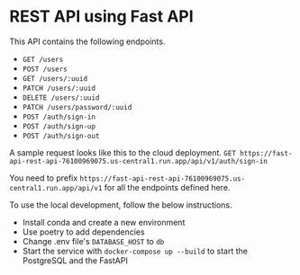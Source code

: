 # REST API using Fast API

This API contains the following endpoints.

- `GET /users`
- `POST /users`
- `GET /users/:uuid`
- `PATCH /users/:uuid`
- `DELETE /users/:uuid`
- `PATCH /users/password/:uuid`
- `POST /auth/sign-in`
- `POST /auth/sign-up`
- `POST /auth/sign-out`

A sample request looks like this to the cloud deployment.
`GET https://fast-api-rest-api-76100969075.us-central1.run.app/api/v1/auth/sign-in`

You need to prefix `https://fast-api-rest-api-76100969075.us-central1.run.app/api/v1` for all the endpoints defined here.

To use the local development, follow the below instructions.

- Install conda and create a new environment
- Use poetry to add dependencies
- Change .env file's `DATABASE_HOST` to `db`
- Start the service with `docker-compose up --build` to start the PostgreSQL and the FastAPI
